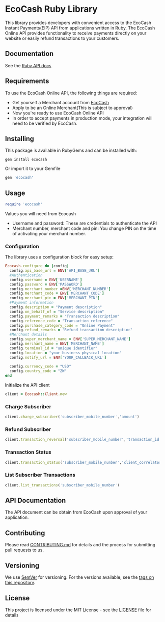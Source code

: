 # EcoCash Ruby Library

This library provides developers with convenient access to the EcoCash Instant Payments(EIP) API from applications written in Ruby. The EcoCash Online API provides functionality to receive payments directly on your website or easily refund transactions to your customers.

## Documentation

See the [Ruby API docs](https://www.rubydoc.info/gems/ecocash/1.0.0)

## Requirements
To use the EcoCash Online API, the following things are required:
+ Get yourself a Merchant account from [EcoCash](https://www.ecocash.co.zw/)
+ Apply to be an Online Merchant(This is subject to approval)
+ Now you're ready to use EcoCash Online API
+ In order to accept payments in production mode, your integration will need to be verified by EcoCash.

## Installing

This package is available in RubyGems and can be installed with:
```shell
gem install ecocash
```
Or import it to your Gemfile
```ruby
gem 'ecocash'
```

## Usage
```ruby
require 'ecocash'
```
Values you will need from Ecocash
+ Username and password: These are credentials to authenticate the API
+ Merchant number, merchant code and pin: You change PIN on the time of activating your merchant number.

### Configuration
The library uses a configuration block for easy setup:

```ruby
Ecocash.configure do |config|
  config.api_base_url = ENV['API_BASE_URL']
  #Authentication
  config.username = ENV['USERNAME'] 
  config.password = ENV['PASSWORD'] 
  config.merchant_number =ENV['MERCHANT_NUMBER'] 
  config.merchant_code = ENV['MERCHANT_CODE'] 
  config.merchant_pin = ENV['MERCHANT_PIN'] 
  #Payment information
  config.description = "Payment description"
  config.on_behalf_of = "Service description"
  config.payment_remarks = "Transaction description"
  config.reference_code = "Transaction reference"
  config.purchase_category_code = "Online Payment"
  config.refund_remarks = "Refund transaction description"
  #Merchant details
  config.super_merchant_name = ENV['SUPER_MERCHANT_NAME'] 
  config.merchant_name = ENV['MERCHANT_NAME'] 
  config.terminal_id = "unique identifier"
  config.location = "your business physical location"
  config.notify_url = ENV['YOUR_CALLBACK_URL'] 
  
  config.currency_code = "USD"
  config.country_code = "ZW"
end
```

Initialize the API client
```ruby
client = Ecocash::Client.new
```

### Charge Subscriber
```ruby
client.charge_subscriber('subscriber_mobile_number','amount')
```

### Refund Subscriber
```ruby
client.transaction_reversal('subscriber_mobile_number','transaction_id','amount')
```

### Transaction Status
```ruby
client.transaction_status('subscriber_mobile_number','client_correlator')
```

### List Subscriber Transactions
```ruby
client.list_transactions('subscriber_mobile_number')
```

## API Documentation
The API document can be obtain from EcoCash upon approval of your application.

## Contributing

Please read [CONTRIBUTING.md](https://github.com/tusomx/ecocash/blob/master/CONTRIBUTING.md) for details and the process for submitting pull requests to us.

## Versioning

We use [SemVer](http://semver.org/) for versioning. For the versions available, see the [tags on this repository](https://github.com/tusomx/ecocash/tags). 

## License

This project is licensed under the MIT License - see the [LICENSE](https://github.com/tusomx/ecocash/blob/master/LICENSE.md) file for details

